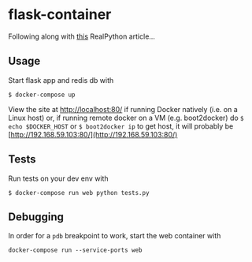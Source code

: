 # flask-container

Following along with [this](https://realpython.com/blog/python/docker-in-action-fitter-happier-more-productive/) RealPython article...

## Usage

Start flask app and redis db with

```
$ docker-compose up
```

View the site at [http://localhost:80/](http://localhost:80/) if running Docker natively (i.e. on a Linux host) or, if running remote docker on a VM (e.g. boot2docker) do `$ echo $DOCKER_HOST` or `$ boot2docker ip` to get host, it will probably be [http://192.168.59.103:80/](http://192.168.59.103:80/)

## Tests

Run tests on your dev env with

```
$ docker-compose run web python tests.py
```

## Debugging

In order for a `pdb` breakpoint to work, start the web container with

```
docker-compose run --service-ports web
```
